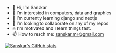 - 👋 Hi, I’m Sanskar
- 👀 I’m interested in computers, data and graphics
- 🌱 I’m currently learning django and nextjs 
- 💞️ I’m looking to collaborate on any of my repos
- 🔥 I'm motivated and I learn things fast.
- 📫 How to reach me: sanskar.mk@gmail.com

[![Sanskar's GitHub stats](https://github-readme-stats.vercel.app/api?username=sanskar-mk2&count_private=true)](https://github.com/sanskar-mk2/)


<!---
sanskar-mk2/sanskar-mk2 is a ✨ special ✨ repository because its `README.md` (this file) appears on your GitHub profile.
You can click the Preview link to take a look at your changes.
--->
<!---
What should a portfolio contain?
ABOUT ME - summary, eye catching
projects polished
bigger fonts
--->
